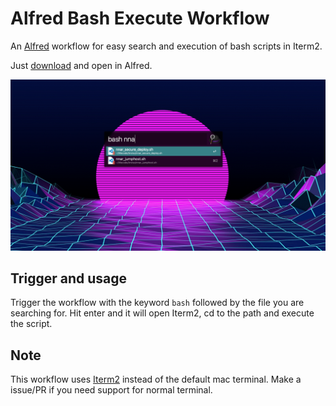 # Alfred Bash Execute Workflow
An [Alfred](https://www.alfredapp.com/) workflow for easy search and execution of bash scripts in Iterm2.

Just [download](https://github.com/AlexanderLindkjaer/alfred-bash-execute-workflow/raw/master/BashExecute.alfredworkflow)
 and open in Alfred.

<img width="1000" alt="caffeinate" src="https://raw.githubusercontent.com/AlexanderLindkjaer/alfred-bash-execute-workflow/master/screenshot.png">

## Trigger and usage

Trigger the workflow with the keyword ``bash`` followed by the file you are searching for.
Hit enter and it will open Iterm2, cd to the path and execute the script.

## Note
This workflow uses [Iterm2](https://iterm2.com/) instead of the default mac terminal. Make a issue/PR if you need support for normal terminal.
